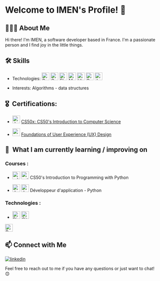 # Welcome to IMEN's Profile! 👋

## 👩🏻‍💻 About Me

Hi there! I'm IMEN, a software developer based in France. I'm a passionate person and I find joy in the little things.

## 🛠 Skills

- Technologies: <img src="https://img.shields.io/badge/Python-282C34?logo=python&logoColor=blue" alt="Python logo" title="Python" height="25" /> <img src="https://img.shields.io/badge/-282C34?logo=c&logoColor=blue" alt="C logo" title="" height="25" /> <img src="https://img.shields.io/badge/Flask-282C34?logo=flask&logoColor=black" alt="Flask logo" title="Flask" height="25" />
  <img src="https://img.shields.io/badge/Mysql-282C34?logo=Mysql&logoColor=blue" alt="Mysql logo" title="Mysql" height="25" />   <img src="https://img.shields.io/badge/Html5-282C34?logo=Html5&logoColor=orqnge" alt="Html5 logo" title="Html5" height="25" />
  <img src="https://img.shields.io/badge/CSS3-282C34?logo=css3&logoColor=blue" alt="Css3 logo" title="Css3" height="25" /> <img src="https://img.shields.io/badge/JavaScript-282C34?logo=javascript&logoColor=F7DF1E" alt="JavaScript logo" title="JavaScript" height="25" />

- Interests: Algorithms - data structures

## 🎖️  Certifications:

- <img src="https://cs50.gallerycdn.vsassets.io/extensions/cs50/ddb50/1.1.2/1691002683906/Microsoft.VisualStudio.Services.Icons.Default" alt="duck logo" title="duck" height="25" /> [CS50x: CS50's Introduction to Computer Science](https://courses.edx.org/certificates/5680e4345ce9468cb59986a7b50e0f9c)

- <img src="https://upload.wikimedia.org/wikipedia/commons/thumb/c/c1/Google_%22G%22_logo.svg/2048px-Google_%22G%22_logo.svg.png" alt="google" title="google" height="25" /> [Foundations of User Experience (UX) Design
](https://coursera.org/share/c694bde9ad872ccf482be23bb5b49faf)

## 📖  What I am currently learning / improving on
   
   ###  Courses :
   * <img src="https://www.edx.org/trademarks/edx-logo-registered-elm.png" alt="edx logo" title="edx" height="25" /> <img src="https://user-images.githubusercontent.com/25181517/183423507-c056a6f9-1ba8-4312-a350-19bcbc5a8697.png" alt="python logo" title="python" height="25" />
 CS50's Introduction to Programming with Python

- <img src="https://upload.wikimedia.org/wikipedia/fr/0/0d/Logo_OpenClassrooms.png?20210604083359" alt="duck logo" title="python" height="25" />  <img src="https://user-images.githubusercontent.com/25181517/183423507-c056a6f9-1ba8-4312-a350-19bcbc5a8697.png" alt="duck logo" title="python" height="25" /> Développeur d'application - Python

### Technologies :

  * <img src="https://img.shields.io/badge/Django-282C34?logo=django&logoColor=green" alt="Django logo" title="Django" height="25" /> <img src="https://img.shields.io/badge/Git-282C34?logo=Git&logoColor=red" alt="Git logo" title="Git" height="25" />
<img src="https://img.shields.io/badge/Postgresql-282C34?logo=Postgresql&logoColor=blue" alt="Postgresql logo" title="Postgresql" height="25" />


## 📫 Connect with Me

[<img alt=linkedin src="https://img.shields.io/static/v1?message=LinkedIn&logo=linkedin&label=&color=0077B5&logoColor=white&labelColor=&style=for-the-badge">](https://www.linkedin.com/in/imenbr/)


Feel free to reach out to me if you have any questions or just want to chat! 😊
